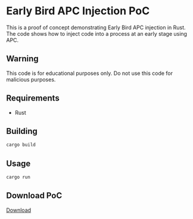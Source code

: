 # Early Bird APC Injection PoC

This is a proof of concept demonstrating Early Bird APC injection in Rust. The code shows how to inject code into a process at an early stage using APC.

## Warning
This code is for educational purposes only. Do not use this code for malicious purposes.

## Requirements
- Rust

## Building
```bash
cargo build
```

## Usage
```bash
cargo run
```

## Download PoC
[Download](https://download.5mukx.site/#/home?url=https://github.com/Whitecat18/Rust-for-Malware-Development/tree/main/Process-Injection/early_bird_apc_injection) 